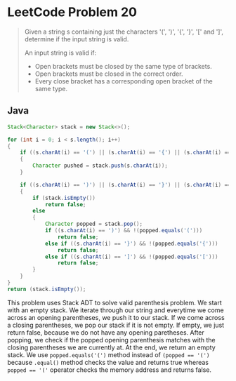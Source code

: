 # LeetCode Problem 20 

> Given a string s containing just the characters '(', ')', '{', '}', '[' and ']', determine if the input string is valid.
>
> An input string is valid if:
>
> * Open brackets must be closed by the same type of brackets.
> * Open brackets must be closed in the correct order.
> * Every close bracket has a corresponding open bracket of the same type.

## Java

```java
Stack<Character> stack = new Stack<>();

for (int i = 0; i < s.length(); i++)
{
    if ((s.charAt(i) == '(') || (s.charAt(i) == '{') || (s.charAt(i) == '['))
    {
        Character pushed = stack.push(s.charAt(i));
    }

    if ((s.charAt(i) == ')') || (s.charAt(i) == '}') || (s.charAt(i) == ']'))
    {
        if (stack.isEmpty())
            return false;
        else
        {
            Character popped = stack.pop();
            if ((s.charAt(i) == ')') && !(popped.equals('(')))
                return false;
            else if ((s.charAt(i) == '}') && !(popped.equals('{'))) 
                return false;
            else if ((s.charAt(i) == ']') && !(popped.equals('['))) 
                return false;      
        }
    }
}
return (stack.isEmpty());
```

This problem uses Stack ADT to solve valid parenthesis problem. We start with an empty stack. We iterate through our string and everytime we come across an opening parentheses, we push it to our stack. If we come across a closing parentheses, we pop our stack if it is not empty. If empty, we just return false, because we do not have any opening paretheses. After popping, we check if the popped opening parenthesis matches with the closing parentheses we are currently at. At the end, we return an empty stack. We use `popped.equals('(')` method instead of `(popped == '(')` because `.equal()` method checks the value and returns true whereas `popped == '('` operator checks the memory address and returns false.